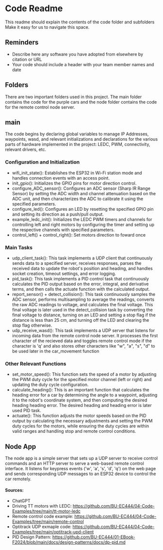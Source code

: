 # Code Readme
This readme should explain the contents of the code folder and subfolders
Make it easy for us to navigate this space.

## Reminders
- Describe here any software you have adopted from elsewhere by citation or URL
- Your code should include a header with your team member names and date

## Folders
There are two important folders used in this project. The main folder contains the code for the purple cars and the node folder contains the code for the remote control node server.

## main
The code begins by declaring global variables to manage IP Addresses, waypoints, wasd, and relevant initializations and declarations for the various parts of hardware implemented in the project: LEDC, PWM, connectivity, relevant drivers, etc.

### Configuration and Initialization
- wifi_init_state(): Establishes the ESP32 in Wi-Fi station mode and handles connection events with an access point.
- init_gpio(): Initializes the GPIO pins for motor direction control.
- configure_ADC_sensor(): Configures an ADC sensor (Sharp IR Range Sensor) by setting the ADC width and channel attenuation based on the ADC unit, and then characterizes the ADC to calibrate it using the specified parameters.
- configure_led(): Configures an LED by resetting the specified GPIO pin and setting its direction as a push/pull output.
- example_ledc_init(): Initializes the LEDC PWM timers and channels for controlling left and right motors by configuring the timer and setting up the respective channels with specified parameters.
- control_left() + control_right(): Set motors direction to foward once

### Main Tasks
- udp_client_task(): This task implements a UDP client that continuously sends data to a specified server, receives responses, parses the received data to update the robot's position and heading, and handles socket creation, timeout settings, and error logging.
- pid_task(): This task implements a PID control task that continuously calculates the PID output based on the error, integral, and derivative terms, and then calls the actuate function with the calculated output.
- report_sensor() + detect_collision(): This task continuously samples the ADC sensor, performs multisampling to average the readings, converts the raw ADC readings to voltage, and calculates the final voltage. This final voltage is later used in the detect_collision task by converting the final voltage to distance, turning on an LED and setting a stop flag if the distance is less than 25 cm, and turning off the LED and clearing the stop flag otherwise.
- udp_receive_wasd(): This task implements a UDP server that listens for incoming data from the remote control node server. It processes the first character of the recieved data and toggles remote control mode if the character is 'q' and also stores other characters like "w", "a", "s", "d" to be used later in the car_movement function

### Other Relevant Functions
- set_motor_speed(): This function sets the speed of a motor by adjusting the PWM duty cycle for the specified motor channel (left or right) and updating the duty cycle configuration.
- calculate_heading(): This is an important function that calculates the heading error for a car by determining the angle to a waypoint, adjusting it to the robot's coordinate system, and then computing the desired heading heading error. The desired heading and heading error is later used PID task.
- actuate(): This function adjusts the motor speeds based on the PID output by calculating the necessary adjustments and setting the PWM duty cycles for the motors, while ensuring the duty cycles are within valid ranges and handling stop and remote control conditions.

## Node App
The node app is a simple server that sets up a UDP server to receive control commands and an HTTP server to serve a web-based remote control interface. It listens for keypress events ('w', 'a', 's', 'd', 'q') on the web page and sends corresponding UDP messages to an ESP32 device to control the car remotely.

#### Sources:
- ChatGPT
- Driving TT motors with LEDC: https://github.com/BU-EC444/04-Code-Examples/tree/main/tt-motor-ledc
- Remote control code example: https://github.com/BU-EC444/04-Code-Examples/tree/main/remote-control
- Optitrack UDP exmaple code: https://github.com/BU-EC444/04-Code-Examples/tree/main/optitrack-upd-client
- PID Design Pattern: https://github.com/BU-EC444/01-EBook-F2024/blob/main/docs/design-patterns/docs/dp-pid.md